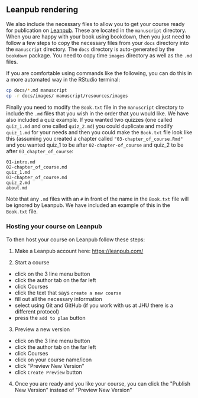 ## Leanpub rendering

We also include the necessary files to allow you to get your course ready for publication on [Leanpub](https://leanpub.com/). These are located in the `manuscript` directory. When you are happy with your book using bookdown, then you just need to follow a few steps to copy the necessary files from your `docs` directory into the `manuscript` directory. The `docs` directory is auto-generated by the `bookdown` package.  You need to copy time `images` directory as well as the `.md` files.

If you are comfortable using commands like the following, you can do this in a more automated way in the RStudio terminal:

```bash
cp docs/*.md manuscript  
cp -r docs/images/ manuscript/resources/images  
```

Finally you need to modify the `Book.txt` file in the `manuscript` directory to include the `.md` files that you wish in the order that you would like. We have also included a quiz example. If you wanted two quizzes (one called `quiz_1.md` and one called `quiz_2.md`) you could duplicate and modify `quiz_1.md` for your needs and then you could make the `Book.txt` file look like this (assuming you created a chapter called `"03-chapter_of_course.Rmd"` and you wanted quiz_1 to be after `02-chapter-of_course` and quiz_2 to be after `03_chapter_of_course`:  

```
01-intro.md  
02-chapter_of_course.md  
quiz_1.md  
03-chapter_of_course.md  
quiz_2.md  
about.md  
```

Note that any `.md` files with an `#` in front of the name in the `Book.txt` file will be ignored by Leanpub. We have included an example of this in the `Book.txt` file.  

### Hosting your course on Leanpub  

To then host your course on Leanpub follow these steps:  

1) Make a Leanpub account here: https://leanpub.com/    

2) Start a course  
 - click on the 3 line menu button  
 - click the author tab on the far left
 - click Courses
 - click the text that says `create a new course`
 - fill out all the necessary information
 - select using Git and GitHub (if you work with us at JHU there is a different protocol)
 - press the `add to plan` button

 3) Preview a new version
 - click on the 3 line menu button
 - click the author tab on the far left
 - click Courses
 - click on your course name/icon
 - click "Preview New Version"
 - click `Create Preview` button

 4) Once you are ready and you like your course, you can click the "Publish New Version" instead of "Preview New Version"
